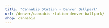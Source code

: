 ```yaml
---
title: "Cannabis Station - Denver Ballpark"
url: /denver/cannabis-station-denver-ballpark/
shop: cannabis
---
```

